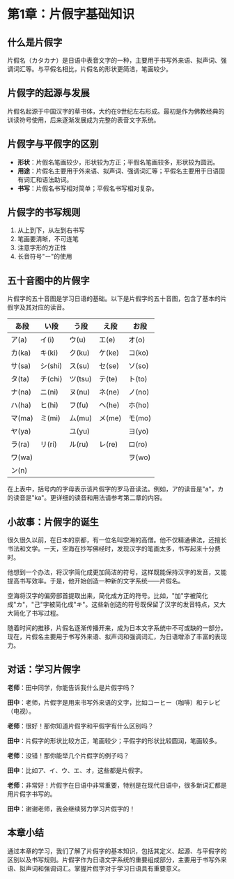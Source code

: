 # 第1章：片假字基础知识

## 什么是片假字

片假名（カタカナ）是日语中表音文字的一种，主要用于书写外来语、拟声词、强调词汇等。与平假名相比，片假名的形状更简洁，笔画较少。

## 片假字的起源与发展

片假名起源于中国汉字的草书体，大约在9世纪左右形成。最初是作为佛教经典的训读符号使用，后来逐渐发展成为完整的表音文字系统。

## 片假字与平假字的区别

- **形状**：片假名笔画较少，形状较为方正；平假名笔画较多，形状较为圆润。
- **用途**：片假名主要用于外来语、拟声词、强调词汇等；平假名主要用于日语固有词汇和语法助词。
- **书写**：片假名书写相对简单；平假名书写相对复杂。

## 片假字的书写规则

1. 从上到下，从左到右书写
2. 笔画要清晰，不可连笔
3. 注意字形的方正性
4. 长音符号"ー"的使用

## 五十音图中的片假字

片假字的五十音图是学习日语的基础。以下是片假字的五十音图，包含了基本的片假字及其对应的读音。

| あ段 | い段 | う段 | え段 | お段 |
|------|------|------|------|------|
| ア(a) | イ(i) | ウ(u) | エ(e) | オ(o) |
| カ(ka) | キ(ki) | ク(ku) | ケ(ke) | コ(ko) |
| サ(sa) | シ(shi) | ス(su) | セ(se) | ソ(so) |
| タ(ta) | チ(chi) | ツ(tsu) | テ(te) | ト(to) |
| ナ(na) | ニ(ni) | ヌ(nu) | ネ(ne) | ノ(no) |
| ハ(ha) | ヒ(hi) | フ(fu) | ヘ(he) | ホ(ho) |
| マ(ma) | ミ(mi) | ム(mu) | メ(me) | モ(mo) |
| ヤ(ya) |      | ユ(yu) |      | ヨ(yo) |
| ラ(ra) | リ(ri) | ル(ru) | レ(re) | ロ(ro) |
| ワ(wa) |      |      |      | ヲ(wo) |
| ン(n) |      |      |      |      |

在上表中，括号内的字母表示该片假字的罗马音读法。例如，ア的读音是"a"，カ的读音是"ka"。更详细的读音和用法请参考第二章的内容。

## 小故事：片假字的诞生

很久很久以前，在日本的京都，有一位名叫空海的高僧。他不仅精通佛法，还擅长书法和文学。一天，空海在抄写佛经时，发现汉字的笔画太多，书写起来十分费时。

他想到一个办法，将汉字简化成更加简洁的符号，这样既能保持汉字的发音，又能提高书写效率。于是，他开始创造一种新的文字系统——片假名。

空海将汉字的偏旁部首提取出来，简化成方正的符号。比如，"加"字被简化成"カ"，"己"字被简化成"キ"。这些新创造的符号既保留了汉字的发音特点，又大大简化了书写过程。

随着时间的推移，片假名逐渐传播开来，成为日本文字系统中不可或缺的一部分。现在，片假名主要用于书写外来语、拟声词和强调词汇，为日语增添了丰富的表现力。

## 对话：学习片假字

**老师**：田中同学，你能告诉我什么是片假字吗？

**田中**：老师，片假字是用来书写外来语的文字，比如コーヒー（咖啡）和テレビ（电视）。

**老师**：很好！那你知道片假字和平假字有什么区别吗？

**田中**：片假字的形状比较方正，笔画较少；平假字的形状比较圆润，笔画较多。

**老师**：没错！那你能举几个片假字的例子吗？

**田中**：比如ア、イ、ウ、エ、オ，这些都是片假字。

**老师**：非常好！片假字在日语中非常重要，特别是在现代日语中，很多新词汇都是用片假字书写的。

**田中**：谢谢老师，我会继续努力学习片假字的！

## 本章小结

通过本章的学习，我们了解了片假字的基本知识，包括其定义、起源、与平假字的区别以及书写规则。片假字作为日语文字系统的重要组成部分，主要用于书写外来语、拟声词和强调词汇。掌握片假字对于学习日语具有重要意义。